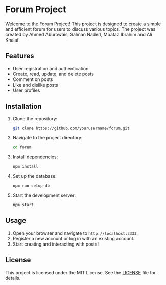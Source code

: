 # Forum Project

Welcome to the Forum Project! This project is designed to create a simple and efficient forum for users to discuss various topics.
The project was created by Ahmed Aburowais, Salman Naderl, Moataz Ibrahim and Ali Khalaf.

## Features

- User registration and authentication
- Create, read, update, and delete posts
- Comment on posts
- Like and dislike posts
- User profiles

## Installation

1. Clone the repository:
    ```bash
    git clone https://github.com/yourusername/forum.git
    ```
2. Navigate to the project directory:
    ```bash
    cd forum
    ```
3. Install dependencies:
    ```bash
    npm install
    ```
4. Set up the database:
    ```bash
    npm run setup-db
    ```
5. Start the development server:
    ```bash
    npm start
    ```

## Usage

1. Open your browser and navigate to `http://localhost:3333`.
2. Register a new account or log in with an existing account.
3. Start creating and interacting with posts!

## License

This project is licensed under the MIT License. See the [LICENSE](LICENSE) file for details.
